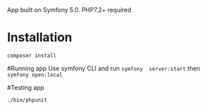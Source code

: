 App built on Symfony 5.0. PHP7.2+ required

# Installation

`composer install`

#Running app
Use symfony CLI and run `symfony 
server:start`
then
`symfony open:local`

#Testing app

`./bin/phpunit`